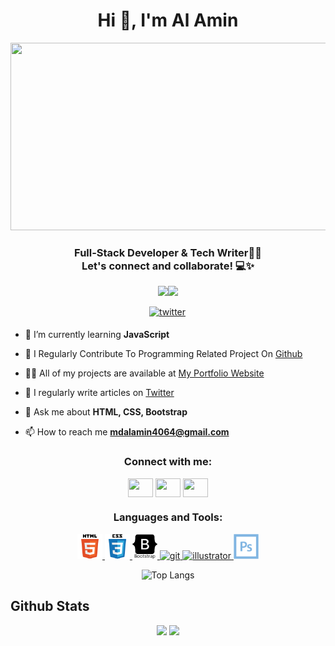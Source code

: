 
<h1 align="center">Hi 👋, I'm Al Amin </h1>

<div align="center">
  <img src="https://media.giphy.com/media/dWesBcTLavkZuG35MI/giphy.gif" width="650" height="300"/>
</div>

<h3 align="center"> Full-Stack Developer & Tech Writer👨‍💻 <br> Let's connect and collaborate! 💻✨ </h3>

<div align="center">

  **<a href="https://www.github.com/alaminniyaz" target="_blank" rel="noreferrer"><img
src="https://img.shields.io/github/followers/alaminniyaz?logo=github&style=for-the-badge&color=0891b2&labelColor=1c1917" /></a><a href="https://www.twitter.com/alaminniyaz" target="_blank" rel="noreferrer"><img
src="https://img.shields.io/twitter/follow/alaminniyaz?logo=twitter&style=for-the-badge&color=0891b2&labelColor=1c1917"
/></a>**
  
  <a href="https://twitter.com/alaminniyaz" target="_blank">
<img src=https://img.shields.io/badge/twitter-%2300acee.svg?&style=for-the-badge&logo=twitter&logoColor=white alt=twitter style="margin-bottom: 5px; margin-right: 2px;" />
</a> 
  
</div>

- 🌱 I’m currently learning **JavaScript**
  
- 🤝 I Regularly Contribute To Programming Related Project On [Github](https://github.com/alaminniyaz)

- 👨‍💻 All of my projects are available at [My Portfolio Website](https://alamin.vercel.app)
  
- 📝 I regularly write articles on [Twitter](https://twitter.com/alaminniyaz)
  
- 💬 Ask me about **HTML, CSS, Bootstrap**

- 📫 How to reach me **mdalamin4064@gmail.com**
</div> 


<h3 align="center">Connect with me:</h3>

<p align="center">
<a href="https://twitter.com/alaminniyaz" target="blank"><img align="center" src="https://raw.githubusercontent.com/rahuldkjain/github-profile-readme-generator/master/src/images/icons/Social/twitter.svg" height="30" width="40" /></a>
<a href="https://www.instagram.com/alaminniyaz" target="blank"><img align="center" src="https://raw.githubusercontent.com/rahuldkjain/github-profile-readme-generator/master/src/images/icons/Social/instagram.svg" height="30" width="40" /></a>
<a href="https://fb.com/https://www.facebook.com/alaminniyazz" target="blank"><img align="center" src="https://raw.githubusercontent.com/rahuldkjain/github-profile-readme-generator/master/src/images/icons/Social/facebook.svg" height="30" width="40" /></a>
</p>

<h3 align="center">Languages and Tools:</h3>
<p align="center"> 
<a href="https://www.w3.org/html/" target="_blank"> <img src="https://raw.githubusercontent.com/devicons/devicon/master/icons/html5/html5-original-wordmark.svg" alt="html5" width="40" height="40"/> </a>
<a href="https://www.w3schools.com/css/" target="_blank"> <img src="https://raw.githubusercontent.com/devicons/devicon/master/icons/css3/css3-original-wordmark.svg" alt="css3" width="40" height="40"/> </a>
<a href="https://getbootstrap.com" target="_blank"> <img src="https://raw.githubusercontent.com/devicons/devicon/master/icons/bootstrap/bootstrap-plain-wordmark.svg" alt="bootstrap" width="40" height="40"/> </a> 
<a href="https://git-scm.com/" target="_blank"> <img src="https://www.vectorlogo.zone/logos/git-scm/git-scm-icon.svg" alt="git" width="40" height="40"/> </a> 
<a href="https://www.adobe.com/in/products/illustrator.html" target="_blank"> <img src="https://www.vectorlogo.zone/logos/adobe_illustrator/adobe_illustrator-icon.svg" alt="illustrator" width="40" height="40"/> </a> 
<a href="https://www.photoshop.com/en" target="_blank"> <img src="https://raw.githubusercontent.com/devicons/devicon/master/icons/photoshop/photoshop-line.svg" alt="photoshop" width="40" height="40"/> </a> 
</p>

<div align="center">
 
![Top Langs](https://github-readme-stats.vercel.app/api/top-langs/?username=alaminniyaz&theme=dark&hide_border=true)

</div>
 
## Github Stats  

<div align="center">
  <img width="48%" src="https://github-readme-stats.vercel.app/api?username=alaminniyaz&theme=dark&show_icons=true&hide_border=true&count_private=true" />
  <img width="48%" src="https://github-readme-streak-stats.herokuapp.com/?user=alaminniyaz&theme=dark&hide_border=true" />
</div>

<br/>

